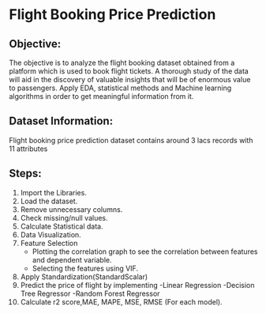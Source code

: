 # Flight Booking Price Prediction

## Objective:

The objective is to analyze the flight booking dataset obtained from a platform which is used to book flight 
tickets. A thorough study of the data will aid in the discovery of valuable insights that will be of enormous 
value to passengers. Apply EDA, statistical methods and Machine learning algorithms in order to get meaningful 
information from it. 

## Dataset Information:

Flight booking price prediction dataset contains around 3 lacs records with 11 attributes 

## Steps:

1. Import the Libraries.
2. Load the dataset.
3. Remove unnecessary columns.
4. Check missing/null values.
5. Calculate Statistical data.
6. Data Visualization.
7. Feature Selection
    - Plotting the correlation graph to see the correlation between features and dependent variable. 
    - Selecting the features using VIF.
8. Apply Standardization(StandardScalar)
9. Predict the price of flight by implementing
    -Linear Regression
    -Decision Tree Regressor
    -Random Forest Regressor
10. Calculate r2 score,MAE, MAPE, MSE, RMSE (For each model).
